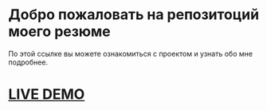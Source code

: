# Добро пожаловать на репозитоций моего резюме

По этой ссылке вы можете ознакомиться с проектом и узнать обо мне подробнее.

<h1>
  <a href="https://metkiyd.github.io/testAssignment/">LIVE DEMO</a>
</h1>